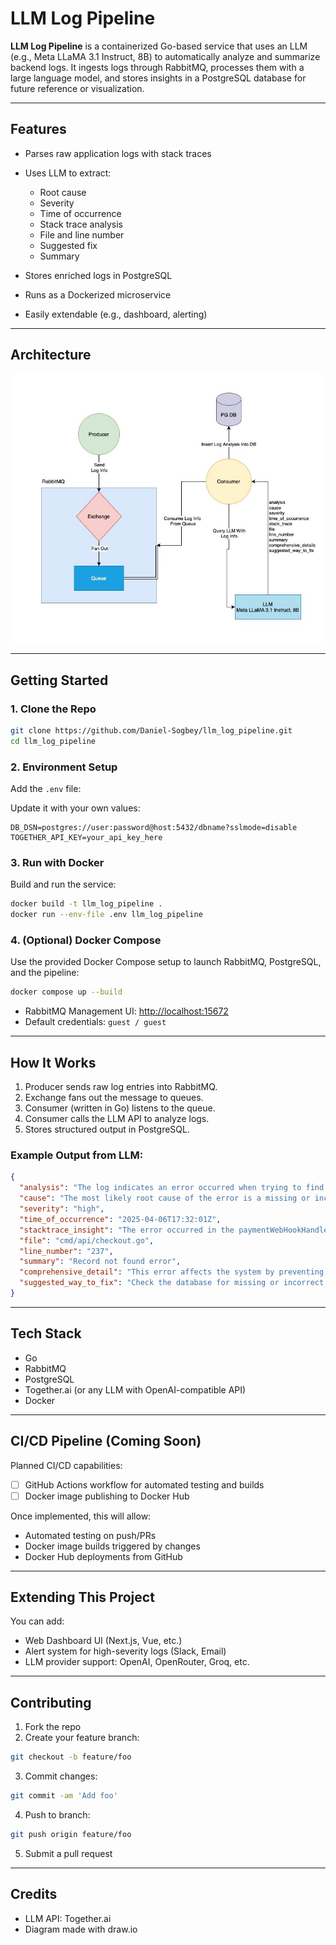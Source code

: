 # LLM Log Pipeline

**LLM Log Pipeline** is a containerized Go-based service that uses an LLM (e.g., Meta LLaMA 3.1 Instruct, 8B) to automatically analyze and summarize backend logs. It ingests logs through RabbitMQ, processes them with a large language model, and stores insights in a PostgreSQL database for future reference or visualization.

---

##  Features

* Parses raw application logs with stack traces
* Uses LLM to extract:

    * Root cause
    * Severity
    * Time of occurrence
    * Stack trace analysis
    * File and line number
    * Suggested fix
    * Summary
* Stores enriched logs in PostgreSQL
* Runs as a Dockerized microservice
* Easily extendable (e.g., dashboard, alerting)

---

##  Architecture

![Architecture](./docs/llm_log_pipeline.jpg)

---

##  Getting Started

### 1. Clone the Repo

```bash
git clone https://github.com/Daniel-Sogbey/llm_log_pipeline.git
cd llm_log_pipeline
```

### 2. Environment Setup

Add the `.env` file:

Update it with your own values:

```env
DB_DSN=postgres://user:password@host:5432/dbname?sslmode=disable
TOGETHER_API_KEY=your_api_key_here
```

### 3.  Run with Docker

Build and run the service:

```bash
docker build -t llm_log_pipeline .
docker run --env-file .env llm_log_pipeline
```

### 4. (Optional) Docker Compose

Use the provided Docker Compose setup to launch RabbitMQ, PostgreSQL, and the pipeline:

```bash
docker compose up --build
```

* RabbitMQ Management UI: [http://localhost:15672](http://localhost:15672)
* Default credentials: `guest / guest`

---

## How It Works

1. Producer sends raw log entries into RabbitMQ.
2. Exchange fans out the message to queues.
3. Consumer (written in Go) listens to the queue.
4. Consumer calls the LLM API to analyze logs.
5. Stores structured output in PostgreSQL.


### Example Output from LLM:

```json
{
  "analysis": "The log indicates an error occurred when trying to find a record, resulting in a server error.",
  "cause": "The most likely root cause of the error is a missing or incorrect record in the database.",
  "severity": "high",
  "time_of_occurrence": "2025-04-06T17:32:01Z",
  "stacktrace_insight": "The error occurred in the paymentWebHookHandler function in the checkout package.",
  "file": "cmd/api/checkout.go",
  "line_number": "237",
  "summary": "Record not found error",
  "comprehensive_detail": "This error affects the system by preventing the payment webhook handler from functioning correctly, resulting in failed payment processing. From a user's perspective, this may cause payment failures or errors when attempting to process payments. The system will need to handle this error and provide a suitable response to the user.",
  "suggested_way_to_fix": "Check the database for missing or incorrect records, and ensure that the payment webhook handler is correctly configured to handle record not found errors."
}
```


---

## Tech Stack

* Go
* RabbitMQ
* PostgreSQL
* Together.ai (or any LLM with OpenAI-compatible API)
* Docker

---

## CI/CD Pipeline (Coming Soon)

Planned CI/CD capabilities:

* [ ] GitHub Actions workflow for automated testing and builds
* [ ] Docker image publishing to Docker Hub

Once implemented, this will allow:

* Automated testing on push/PRs
* Docker image builds triggered by changes
* Docker Hub deployments from GitHub

---

##  Extending This Project

You can add:

*  Web Dashboard UI (Next.js, Vue, etc.)
* Alert system for high-severity logs (Slack, Email)
* LLM provider support: OpenAI, OpenRouter, Groq, etc.

---

## Contributing

1. Fork the repo
2. Create your feature branch:

```bash
git checkout -b feature/foo
```

3. Commit changes:

```bash
git commit -am 'Add foo'
```

4. Push to branch:

```bash
git push origin feature/foo
```

5. Submit a pull request

---

##  Credits

* LLM API: Together.ai
* Diagram made with draw\.io
